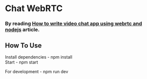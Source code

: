 # Chat WebRTC

### By reading [How to write video chat app using webrtc and nodejs](https://tsh.io/blog/how-to-write-video-chat-app-using-webrtc-and-nodejs/) article.

## How To Use
Install dependencies - npm install  
Start - npm start  

For development - npm run dev
